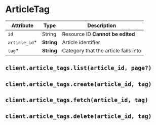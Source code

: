 # ArticleTag

| Attribute | Type | Description |
| --------- | ---- | ----------- |
| `id`          | String     | Resource ID **Cannot be edited** |
| `article_id`* | **String** | Article identifier |
| `tag`*        | **String** | Category that the article falls into |

## `client.article_tags.list(article_id, page?)`

## `client.article_tags.create(article_id, tag)`

## `client.article_tags.fetch(article_id, tag)`

## `client.article_tags.delete(article_id, tag)`
